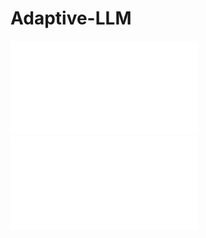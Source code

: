# Adaptive-LLM
![flowchart](assests/Copy_of_flow.drawio.pdf)
![prompt](assests/flow-Page-1.drawio.pdf)

